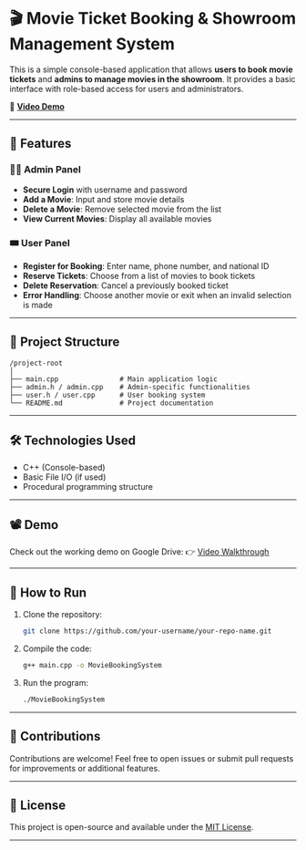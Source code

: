 # 🎬 Movie Ticket Booking & Showroom Management System

This is a simple console-based application that allows **users to book movie tickets** and **admins to manage movies in the showroom**. It provides a basic interface with role-based access for users and administrators.

🔗 **[Video Demo](https://drive.google.com/drive/folders/1J4zLoplFmAVMtsNZ66AoCQPPDRaMOcr4?usp=drive_link)**

---

## 🚀 Features

### 👨‍💼 Admin Panel

* **Secure Login** with username and password
* **Add a Movie**: Input and store movie details
* **Delete a Movie**: Remove selected movie from the list
* **View Current Movies**: Display all available movies

### 🎟️ User Panel

* **Register for Booking**: Enter name, phone number, and national ID
* **Reserve Tickets**: Choose from a list of movies to book tickets
* **Delete Reservation**: Cancel a previously booked ticket
* **Error Handling**: Choose another movie or exit when an invalid selection is made

---

## 📂 Project Structure

```
/project-root
│
├── main.cpp               # Main application logic
├── admin.h / admin.cpp    # Admin-specific functionalities
├── user.h / user.cpp      # User booking system
└── README.md              # Project documentation
```

---

## 🛠️ Technologies Used

* C++ (Console-based)
* Basic File I/O (if used)
* Procedural programming structure

---

## 📽️ Demo

Check out the working demo on Google Drive:
👉 [Video Walkthrough](https://drive.google.com/drive/folders/1J4zLoplFmAVMtsNZ66AoCQPPDRaMOcr4?usp=drive_link)

---

## 📌 How to Run

1. Clone the repository:

   ```bash
   git clone https://github.com/your-username/your-repo-name.git
   ```

2. Compile the code:

   ```bash
   g++ main.cpp -o MovieBookingSystem
   ```

3. Run the program:

   ```bash
   ./MovieBookingSystem
   ```

---

## 🙌 Contributions

Contributions are welcome! Feel free to open issues or submit pull requests for improvements or additional features.

---

## 📄 License

This project is open-source and available under the [MIT License](LICENSE).

---
